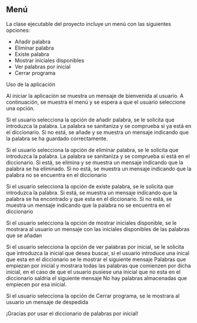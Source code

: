 ## Menú

La clase ejecutable del proyecto incluye un menú con las siguientes opciones:

* Añadir palabra
* Eliminar palabra
* Existe palabra
* Mostrar iniciales disponibles
* Ver palabras por inicial
* Cerrar programa

Uso de la aplicación

Al iniciar la aplicación se muestra un mensaje de bienvenida al usuario. A continuación, se muestra el menú y se espera a que el usuario seleccione una opción.

Si el usuario selecciona la opción de añadir palabra, se le solicita que introduzca la palabra. La palabra se sanitaniza y se comprueba si ya está en el diccionario. Si no está, se añade y se muestra un mensaje indicando que la palabra se ha guardado correctamente.

Si el usuario selecciona la opción de eliminar palabra, se le solicita que introduzca la palabra. La palabra se sanitaniza y se comprueba si está en el diccionario. Si está, se elimina y se muestra un mensaje indicando que la palabra se ha eliminado. Si no está, se muestra un mensaje indicando que la palabra no se encuentra en el diccionario

Si el usuario selecciona la opción de existe palabra, se le solicita que introduzca la palabra. Si está, se muestra un mensaje indicando que la palabra se ha encontrado y que esta en el diccionario. Si no está, se muestra un mensaje indicando que la palabra no se encuentra en el diccionario

Si el usuario selecciona la opción de mostrar iniciales disponible, se le mostrara al usuario un mensaje con las iniciales disponibles de las palabras que se añadan

Si el usuario selecciona la opción de ver palabras por inicial, se le solicita que introduzca la inicial que desea buscar, si el usuario introduce una inical que esta en el diccionario se le mostrar el siguiente mensaje
Palabras que empiezan por inicial y mostrara todas las palabras que comienzen por dicha inicial, en el caso de que el usuario pusiese una inicial que no esta en el diccionario saldria el siguiente mensaje No hay palabras almacenadas que empiecen por esa inicial.

Si el usuario selecciona la opción de Cerrar programa, se le mostrara al usuario un mensaje de despedida

¡Gracias por usar el diccionario de palabras por inicial!
